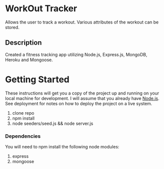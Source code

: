 # WorkOut Tracker
Allows the user to track a workout. Various attributes of the workout can be stored. 

## Description 
Created a fitness tracking app utilizing Node.js, Express.js, MongoDB, Heroku and Mongoose. 


# Getting Started
These instructions will get you a copy of the project up and running on your local machine for development. I will assume that you already have [Node.js](https://nodejs.org/en/). See deployment for notes on how to deploy the project on a live system.

1. clone repo
2. npm install
5. node seeders/seed.js && node server.js

### Dependencies
You will need to npm install the following node modules:

1.  express
2.  mongoose

